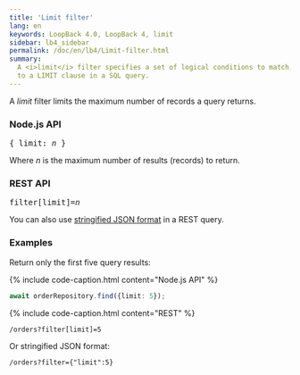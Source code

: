 ```yaml
---
title: 'Limit filter'
lang: en
keywords: LoopBack 4.0, LoopBack 4, limit
sidebar: lb4_sidebar
permalink: /doc/en/lb4/Limit-filter.html
summary:
  A <i>limit</i> filter specifies a set of logical conditions to match, similar
  to a LIMIT clause in a SQL query.
---
```


A *limit* filter limits the maximum number of records a query returns.

### Node.js API

<pre>
{ limit: <i>n</i> }
</pre>

Where *n* is the maximum number of results (records) to return.

### REST API

<pre>
filter[limit]=<i>n</i>
</pre>

You can also
use [stringified JSON format](Querying-data.html#using-stringified-json-in-rest-queries) in
a REST query.

### Examples

Return only the first five query results:

{% include code-caption.html content="Node.js API" %}

```ts
await orderRepository.find({limit: 5});
```

{% include code-caption.html content="REST" %}

`/orders?filter[limit]=5`

Or stringified JSON format:

`/orders?filter={"limit":5}`

